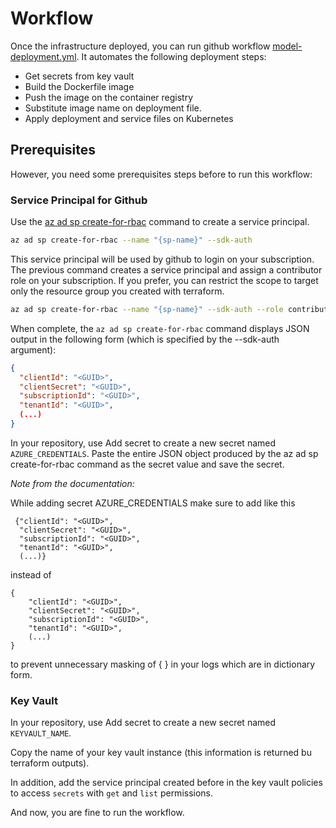 # Workflow

Once the infrastructure deployed, you can run github workflow [model-deployment.yml](../.github/workflows/model-deployment.yml). It automates the following deployment steps:

- Get secrets from key vault
- Build the Dockerfile image
- Push the image on the container registry
- Substitute image name on deployment file.
- Apply deployment and service files on Kubernetes

## Prerequisites

However, you need some prerequisites steps before to run this workflow:

### Service Principal for Github

Use the [az ad sp create-for-rbac](https://docs.microsoft.com/cli/azure/ad/sp?view=azure-cli-latest#az_ad_sp_create_for_rbac) command to create a service principal.

``` bash
az ad sp create-for-rbac --name "{sp-name}" --sdk-auth
```
This service principal will be used by github to login on your subscription. The previous command creates a service principal and assign a contributor role on your subscription. If you prefer, you can restrict the scope to target only the resource group you created with terraform.

``` bash
az ad sp create-for-rbac --name "{sp-name}" --sdk-auth --role contributor --scopes /subscriptions/{subscription-id}/resourceGroups/{resource-group}
```
When complete, the `az ad sp create-for-rbac` command displays JSON output in the following form (which is specified by the --sdk-auth argument):

```json
{
  "clientId": "<GUID>",
  "clientSecret": "<GUID>",
  "subscriptionId": "<GUID>",
  "tenantId": "<GUID>",
  (...)
}
```

In your repository, use Add secret to create a new secret named `AZURE_CREDENTIALS`. Paste the entire JSON object produced by the az ad sp create-for-rbac command as the secret value and save the secret.

*Note from the documentation:*

While adding secret AZURE_CREDENTIALS make sure to add like this

     {"clientId": "<GUID>",
      "clientSecret": "<GUID>",
      "subscriptionId": "<GUID>",
      "tenantId": "<GUID>",
      (...)}

instead of

    {
        "clientId": "<GUID>",
        "clientSecret": "<GUID>",
        "subscriptionId": "<GUID>",
        "tenantId": "<GUID>",
        (...)
    }
to prevent unnecessary masking of { } in your logs which are in dictionary form.

### Key Vault

In your repository, use Add secret to create a new secret named `KEYVAULT_NAME`. 

Copy the name of your key vault instance (this information is returned bu terraform outputs).

In addition, add the service principal created before in the key vault policies to access `secrets` with `get` and `list` permissions.

And now, you are fine to run the workflow.

